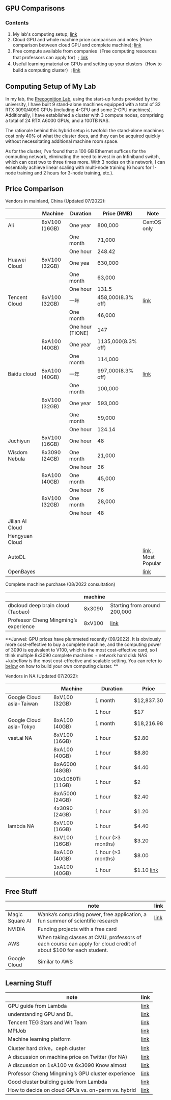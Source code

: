 ## GPU Comparisons

### Contents
1. My lab's computing setup; [link](#computing-setup-of-my-lab)
2. Cloud GPU and whole machine price comparison and notes (Price comparison between cloud GPU and complete machine); [link](#price-comparison)
3. Free compute available from companies（Free computing resources that professors can apply for）; [link](#free-stuff)
4. Useful learning material on GPUs and setting up your clusters（How to build a computing cluster）; [link](#learning-stuff)

## Computing Setup of My Lab

In my lab, the [Precognition Lab](http://precognition.team/), using the start-up funds provided by the university, I have built 9 stand-alone machines equipped with a total of 32 RTX 3090/4090 GPUs (including 4-GPU and some 2-GPU machines). Additionally, I have established a cluster with 3 compute nodes, comprising a total of 24 RTX A6000 GPUs, and a 100TB NAS.

The rationale behind this hybrid setup is twofold: the stand-alone machines cost only 40% of what the cluster does, and they can be acquired quickly without necessitating additional machine room space.

As for the cluster, I've found that a 100 GB Ethernet suffices for the computing network, eliminating the need to invest in an Infiniband switch, which can cost two to three times more. With 3 nodes on this network, I can essentially achieve linear scaling with multi-node training (6 hours for 1-node training and 2 hours for 3-node training, etc.).


## Price Comparison

Vendors in mainland, China (Updated 07/2022):

|          | Machine          | Duration           | Price (RMB)         | Note                        |
|----------|---------------|----------------|----------------|------------------------------------------------|
| Ali     | 8xV100 (16GB) | One year           | 800,000           | CentOS only                                     |
|          |               | One month         | 71,000          |                                                |
|          |               | One hour         |         248.42 |                                                |
| Huawei Cloud   | 8xV100 (32GB) | One yea           | 630,000           |                                                |
|          |               | One month         | 63,000          |                                                |
|          |               | One hour         |          131.5 |                                                |
| Tencent Cloud   | 8xV100 (32GB) | 一年           | 458,000(8.3% off)  |  [link](https://cloud.tencent.com/document/product/560/8025) |
|          |               | One month         | 46,000          |                                                |
|          |               | One hour (TIONE) |            147 |                                                |
|          | 8xA100 (40GB) | One year           | 1135,000(8.3% off) |                                                |
|          |               | One month         | 114,000         |                                                |
| Baidu cloud   | 8xA100 (40GB) | 一年           | 997,000(8.3% off)  | [link](https://cloud.baidu.com/product-price/gpu.html) |
|          |               | One month         | 100,000           |                                                |
|          | 8xV100 (32GB) | One year           | 593,000         |                                                |
|          |               | One month         | 59,000          |                                                |
|          |               | One hour         |         124.14 |                                                |
| Juchiyun   | 8xV100 (16GB) | One hour         |             48 |                                                |
| Wisdom Nebula   | 8x3090 (24GB) | One month         | 21,000          |                                                |
|          |               | One hour         |             36 |                                                |
|          | 8xA100 (40GB) | One month         | 45,000          |                                                |
|          |               | One hour         |             76 |                                                |
|          | 8xV100 (32GB) | One month         | 28,000          |                                                |
|          |               | One hour         |             48 |                                                |
| Jilian AI Cloud |               |                |                |                                                |
| Hengyuan Cloud   |               |                |                |                                                |
| AutoDL   |               |                |                |                          [link](https://www.autodl.com/) , Most Popular                      |
| OpenBayes |               |               |                 |                 [link](https://openbayes.com/)         |


Complete machine purchase (08/2022 consultation)

|               | machine   |            |
|---------------|--------|------------|
| dbcloud deep brain cloud (Taobao) | 8x3090 | Starting from around 200,000 |
|Professor Cheng Mingming’s experience|8xV100| [link](https://mmcheng.net/dlm/)|

**Junwei: GPU prices have plummeted recently (09/2022). It is obviously more cost-effective to buy a complete machine, and the computing power of 3090 is equivalent to V100, which is the most cost-effective card, so I think multiple 8x3090 complete machines + network hard disk NAS +kubeflow is the most cost-effective and scalable setting. You can refer to [below](#learning-stuff) on how to build your own computing cluster. **

Vendors in NA (Updated 07/2022):

|                          | Machine             | Duration            | Price        |
|--------------------------|------------------|-----------------|-------------|
| Google Cloud asia-Taiwan | 8xV100 (32GB)    | 1 month          | $12,837.30  |
|                          |                  | 1 hour          |        $17  |
| Google Cloud asia-Tokyo  | 8xA100 (40GB)    | 1 month          | $18,216.98  |
| vast.ai NA               | 8xV100 (16GB)    | 1 hour          |      $2.80  |
|                          | 8xA100 (40GB)    | 1 hour         |      $8.80  |
|                          | 8xA6000 (48GB)   | 1 hour         |      $4.40  |
|                          | 10x1080Ti (11GB) | 1 hour         |         $2  |
|                          | 8xA5000 (24GB)   | 1 hour          |      $2.40  |
|                          | 4x3090 (24GB)    | 1 hour          |      $1.20  |
| lambda NA                | 8xV100 (16GB)    | 1 hour         |      $4.40  |
|                          | 8xV100 (16GB)    | 1 hour (>3 months) |      $3.20  |
|                          | 8xA100 (40GB)    | 1 hour (>3 months) |      $8.00  |
|                          | 1xA100 (40GB)    | 1 hour |      $1.10 [link](https://www.youtube.com/watch?v=tWVq4GxSCps)  |

## Free Stuff


|              | note                                                                   | link                                                                                                                                                                                                                                                                                                                                                              |
|--------------|------------------------------------------------------------------------|-------------------------------------------------------------------------------------------------------------------------------------------------------------------------------------------------------------------------------------------------------------------------------------------------------------------------------------------------------------------|
| Magic Square AI       | Wanka’s computing power, free application, a fun summer of scientific research                                     | [link](https://mp.weixin.qq.com/s?__biz=Mzk0MjE3MzQ5Mg==&mid=2247484702&idx=1&sn=5157e2c6564c41171ad7973f861e3a12&chksm=c2c67945f5b1f053a997f8213dee6284e9c1ecedaf13fd4f6165a6aaea77eee92ed3320da163&mpshare=1&scene=1&srcid=0715juU6U4wioPfFdA6loJQX&sharer_sharetime=1660101801014&sharer_shareid=c5b6fadc801a2c4ecd6ca0096153aea4&version=4.0.9.99149&platform=mac#rd) |
| NVIDIA       | Funding projects with a free card                                                 |                                                                                                                                                                                                                                                                                                                                                                   |
| AWS          | When taking classes at CMU, professors of each course can apply for cloud credit of about $100 for each student. |                                                                                                                                                                                                                                                                                                                                                                   |
| Google Cloud | Similar to AWS                                                                |                                                                                                                                                                                                                                                                                                                                                                   |

## Learning Stuff

| note                     | link                                                |
|--------------------------|-----------------------------------------------------|
| GPU guide from Lambda    | [link](https://lambdalabs.com/blog/best-gpu-2022-sofar/)    |
| understanding GPU and DL | [link](https://horace.io/brrr_intro.html)                   |
| Tencent TEG Stars and Wit Team    | [link](https://cloud.tencent.com/developer/article/1500001) |
| MPIJob                   | [link](https://github.com/kubeflow/mpi-operator)            |
| Machine learning platform             | [link](https://aijishu.com/a/1060000000136087)              |
| Cluster hard drive，ceph cluster   | [link](https://www.45drives.com/products/cluster/)          |
| A discussion on machine price on Twitter (for NA)   | [link](https://twitter.com/WenhuChen/status/1565083349911326720)       |
| A discussion on 1xA100 vs 6x3090 Know almost   | [link](https://www.zhihu.com/question/551536415/answer/2657911978)       |
|Professor Cheng Mingming’s GPU cluster experience|[link](https://mmcheng.net/servers/)|
|Good cluster building guide from Lambda| [link](https://www.youtube.com/watch?v=rfu5FwncZ6s)|
|How to decide on cloud GPUs vs. on-perm vs. hybrid| [link](https://www.youtube.com/watch?v=3EnIW0EZkr4)|


